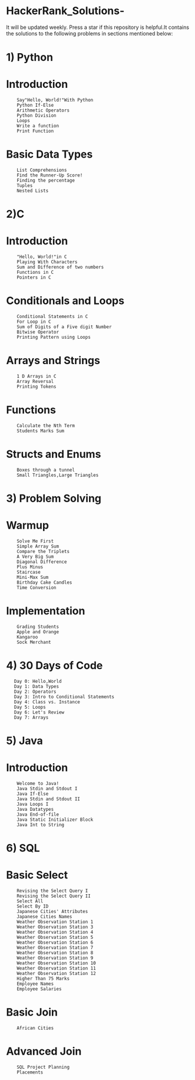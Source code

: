 # HackerRank_Solutions-
It will be updated weekly.
Press a star if this repository is helpful.It contains the solutions to the following problems in sections mentioned below:

# 1) Python
  # Introduction
        Say"Hello, World!"With Python
        Python If-Else 
        Arithmetic Operators
        Python Division
        Loops
        Write a function
        Print Function
  # Basic Data Types
        List Comprehensions
        Find the Runner-Up Score!
        Finding the percentage 
        Tuples
        Nested Lists
        
 # 2)C
  # Introduction
        "Hello, World!"in C
        Playing With Characters
        Sum and Difference of two numbers
        Functions in C
        Pointers in C
  # Conditionals and Loops
        Conditional Statements in C
        For Loop in C
        Sum of Digits of a Five digit Number
        Bitwise Operator
        Printing Pattern using Loops
  # Arrays and Strings
        1 D Arrays in C
        Array Reversal
        Printing Tokens
  # Functions
        Calculate the Nth Term
        Students Marks Sum
  # Structs and Enums
        Boxes through a tunnel
        Small Triangles,Large Triangles
        
 # 3) Problem Solving
  # Warmup
        Solve Me First
        Simple Array Sum
        Compare the Triplets
        A Very Big Sum
        Diagonal Difference
        Plus Minus
        Staircase
        Mini-Max Sum
        Birthday Cake Candles
        Time Conversion
  # Implementation
        Grading Students
        Apple and Orange
        Kangaroo  
        Sock Merchant
        
  # 4) 30 Days of Code

       Day 0: Hello,World
       Day 1: Data Types
       Day 2: Operators
       Day 3: Intro to Conditional Statements
       Day 4: Class vs. Instance
       Day 5: Loops
       Day 6: Let's Review
       Day 7: Arrays
       
 # 5) Java
  # Introduction
        Welcome to Java!
        Java Stdin and Stdout I
        Java If-Else
        Java Stdin and Stdout II
        Java Loops I
        Java Datatypes
        Java End-of-file
        Java Static Initializer Block
        Java Int to String
        
 # 6) SQL
  # Basic Select
        Revising the Select Query I
        Revising the Select Query II
        Select All
        Select By ID
        Japanese Cities' Attributes
        Japanese Cities Names
        Weather Observation Station 1
        Weather Observation Station 3
        Weather Observation Station 4
        Weather Observation Station 5
        Weather Observation Station 6
        Weather Observation Station 7
        Weather Observation Station 8
        Weather Observation Station 9
        Weather Observation Station 10
        Weather Observation Station 11
        Weather Observation Station 12
        Higher Than 75 Marks
        Employee Names
        Employee Salaries
   # Basic Join
        African Cities
   # Advanced Join
        SQL Project Planning
        Placements

